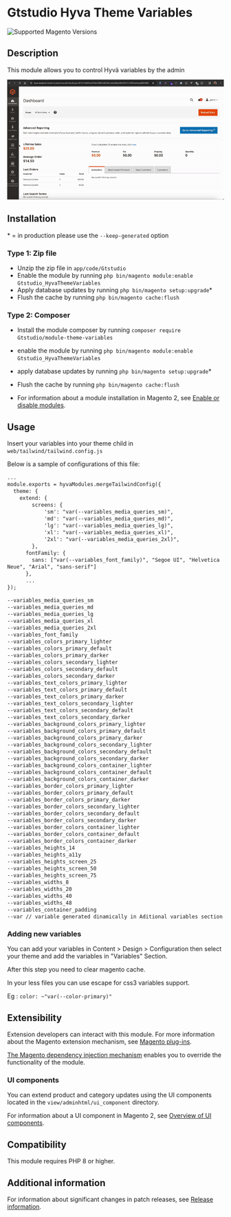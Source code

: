 # Gtstudio Hyva Theme Variables

![Supported Magento Versions][ico-compatibility]

## Description

This module allows you to control Hyvä variables by the admin 

![](docs/module.gif)

## Installation
\* = in production please use the `--keep-generated` option

### Type 1: Zip file

- Unzip the zip file in `app/code/Gtstudio`
- Enable the module by running `php bin/magento module:enable Gtstudio_HyvaThemeVariables`
- Apply database updates by running `php bin/magento setup:upgrade`\*
- Flush the cache by running `php bin/magento cache:flush`

### Type 2: Composer

- Install the module composer by running `composer require Gtstudio/module-theme-variables`
- enable the module by running `php bin/magento module:enable Gtstudio_HyvaThemeVariables`
- apply database updates by running `php bin/magento setup:upgrade`\*
- Flush the cache by running `php bin/magento cache:flush`

- For information about a module installation in Magento 2, see [Enable or disable modules](https://devdocs.magento.com/guides/v2.4/install-gde/install/cli/install-cli-subcommands-enable.html).

## Usage

Insert your variables into your theme child in `web/tailwind/tailwind.config.js` 

Below is a sample of configurations of this file:

```
...
module.exports = hyvaModules.mergeTailwindConfig({
  theme: {
    extend: {
        screens: {
            'sm': "var(--variables_media_queries_sm)",
            'md': "var(--variables_media_queries_md)",
            'lg': "var(--variables_media_queries_lg)",
            'xl': "var(--variables_media_queries_xl)",
            '2xl': "var(--variables_media_queries_2xl)",
        },
      fontFamily: {
        sans: ["var(--variables_font_family)", "Segoe UI", "Helvetica Neue", "Arial", "sans-serif"]
      },
      ...
});
```

```
--variables_media_queries_sm
--variables_media_queries_md
--variables_media_queries_lg
--variables_media_queries_xl
--variables_media_queries_2xl
--variables_font_family
--variables_colors_primary_lighter
--variables_colors_primary_default
--variables_colors_primary_darker
--variables_colors_secondary_lighter
--variables_colors_secondary_default
--variables_colors_secondary_darker
--variables_text_colors_primary_lighter
--variables_text_colors_primary_default
--variables_text_colors_primary_darker
--variables_text_colors_secondary_lighter
--variables_text_colors_secondary_default
--variables_text_colors_secondary_darker
--variables_background_colors_primary_lighter
--variables_background_colors_primary_default
--variables_background_colors_primary_darker
--variables_background_colors_secondary_lighter
--variables_background_colors_secondary_default
--variables_background_colors_secondary_darker
--variables_background_colors_container_lighter
--variables_background_colors_container_default
--variables_background_colors_container_darker
--variables_border_colors_primary_lighter
--variables_border_colors_primary_default
--variables_border_colors_primary_darker
--variables_border_colors_secondary_lighter
--variables_border_colors_secondary_default
--variables_border_colors_secondary_darker
--variables_border_colors_container_lighter
--variables_border_colors_container_default
--variables_border_colors_container_darker
--variables_heights_14
--variables_heights_a11y
--variables_heights_screen_25
--variables_heights_screen_50
--variables_heights_screen_75
--variables_widths_8
--variables_widths_20
--variables_widths_40
--variables_widths_48
--variables_container_padding
--var // variable generated dinamically in Aditional variables section
```

### Adding new variables

You can add your variables in Content > Design > Configuration then select your theme and add the variables in "Variables" Section.

After this step you need to clear magento cache.

In your less files you can use escape for css3 variables support.

Eg : `color: ~"var(--color-primary)"`

## Extensibility

Extension developers can interact with this module. For more information about the Magento extension mechanism, see [Magento plug-ins](https://devdocs.magento.com/guides/v2.4/extension-dev-guide/plugins.html).

[The Magento dependency injection mechanism](https://devdocs.magento.com/guides/v2.4/extension-dev-guide/depend-inj.html) enables you to override the functionality of the module.

### UI components

You can extend product and category updates using the UI components located in the `view/adminhtml/ui_component` directory.

For information about a UI component in Magento 2, see [Overview of UI components](https://devdocs.magento.com/guides/v2.4/ui_comp_guide/bk-ui_comps.html).

## Compatibility

This module requires PHP 8 or higher.

## Additional information

For information about significant changes in patch releases, see [Release information](https://devdocs.magento.com/guides/v2.4/release-notes/bk-release-notes.html).

[ico-compatibility]: https://img.shields.io/badge/magento-%202.4-brightgreen.svg?logo=magento&longCache=true&style=flat-square